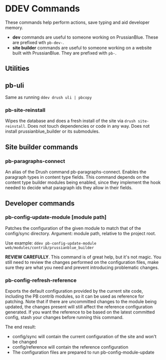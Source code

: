 # DDEV Commands
These commands help perform actions, save typing and aid developer memory.

* **dev** commands are useful to someone working on PrussianBlue. These are prefixed wth `pb-dev-`.
* **site builder** commands are useful to someone working on a website built with PrussianBlue. They are prefixed with `pb-`.

## Utilities

## pb-uli
Same as running `ddev drush uli | pbcopy`

### pb-site-reinstall
Wipes the database and does a fresh install of the site via `drush site-reinstall`. Does not touch dependencies or code in any way. Does not install prussianblue_builder or its submodules.

## Site builder commands

### pb-paragraphs-connect
An alias of the Drush command pb-paragraphs-connect. Enables the paragraph types in content type fields. This command depends on the content type builder modules being enabled, since they implement the hook needed to decide what paragraph ids they allow in their fields.

## Developer commands

### pb-config-update-module [module path]
Patches the configuration of the given module to match that of the config/sync directory.
Argument: module path, relative to the project root.

Use example: `ddev pb-config-update-module web/modules/contrib/prussianblue_builder`

**REVIEW CAREFULLY**. This command is of great help, but it's not magic. You still need to review the changes performed on the configuration files, make sure they are what you need and prevent introducing problematic changes.

### pb-config-refresh-reference
Exports the default configuration provided by the current site code, including the PB contrib modules, so it can be used as reference for patching. Note that if there are uncommitted changes to the module being updated, the changes present will still affect the reference configuration generated. If you want the reference to be based on the latest committed config, stash your changes before running this command.

The end result:

- config/sync will contain the current configuration of the site and won't be changed
- config/reference will contain the reference configuration
- The configuration files are prepared to run pb-config-module-update
